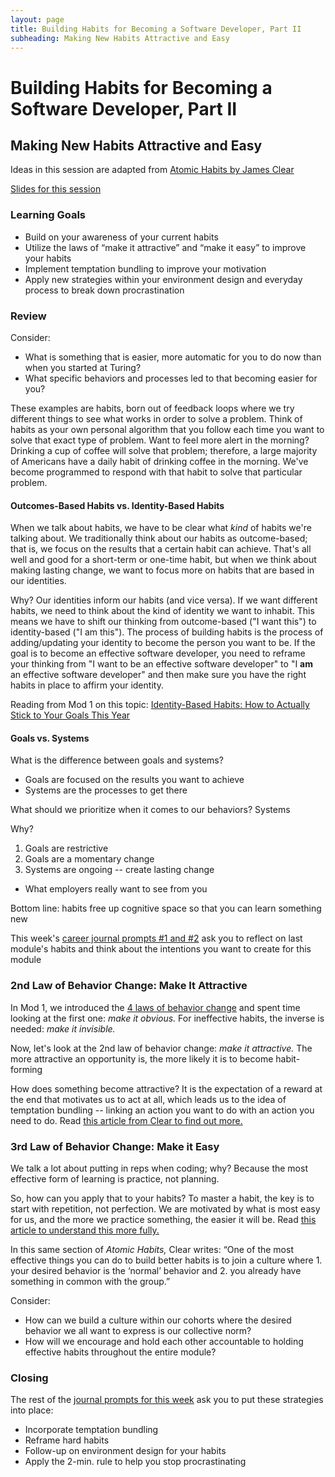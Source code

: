 ```yaml
---
layout: page
title: Building Habits for Becoming a Software Developer, Part II
subheading: Making New Habits Attractive and Easy
---
```


# Building Habits for Becoming a Software Developer, Part II
## Making New Habits Attractive and Easy

Ideas in this session are adapted from [Atomic Habits by James Clear](https://bookshop.org/books/atomic-habits-an-easy-proven-way-to-build-good-habits-break-bad-ones/9780735211292)

[Slides for this session](https://docs.google.com/presentation/d/1_SFwI3DLHHXCLZjqxugochHSei2BSwQDoI4p3Nl44kA/edit?usp=sharing)

### Learning Goals
* Build on your awareness of your current habits
* Utilize the laws of “make it attractive” and “make it easy” to improve your habits
* Implement temptation bundling to improve your motivation
* Apply new strategies within your environment design and everyday process to break down procrastination

### Review
Consider:

* What is something that is easier, more automatic for you to do now than when you started at Turing? 
* What specific behaviors and processes led to that becoming easier for you?  

These examples are habits, born out of feedback loops where we try different things to see what works in order to solve a problem. Think of habits as your own personal algorithm that you follow each time you want to solve that exact type of problem. Want to feel more alert in the morning? Drinking a cup of coffee will solve that problem; therefore, a large majority of Americans have a daily habit of drinking coffee in the morning. We've become programmed to respond with that habit to solve that particular problem. 

#### Outcomes-Based Habits vs. Identity-Based Habits
When we talk about habits, we have to be clear what *kind* of habits we're talking about. We traditionally think about our habits as outcome-based; that is, we focus on the results that a certain habit can achieve. That's all well and good for a short-term or one-time habit, but when we think about making lasting change, we want to focus more on habits that are based in our identities.

Why? Our identities inform our habits (and vice versa). If we want different habits, we need to think about the kind of identity we want to inhabit. This means we have to shift our thinking from outcome-based ("I want this") to identity-based ("I am this"). The process of building habits is the process of adding/updating your identity to become the person you want to be. If the goal is to become an effective software developer, you need to reframe your thinking from "I want to be an effective software developer" to "I **am** an effective software developer" and then make sure you have the right habits in place to affirm your identity. 

Reading from Mod 1 on this topic: [Identity-Based Habits: How to Actually Stick to Your Goals This Year](https://jamesclear.com/identity-based-habits)

#### Goals vs. Systems
What is the difference between goals and systems? 

* Goals are focused on the results you want to achieve
* Systems are the processes to get there

What should we prioritize when it comes to our behaviors? Systems

Why? 
1. Goals are restrictive
2. Goals are a momentary change
3. Systems are ongoing -- create lasting change
  * What employers really want to see from you

Bottom line: habits free up cognitive space so that you can learn something new

This week's [career journal prompts #1 and #2](https://github.com/turingschool/career-development-curriculum-site/blob/master/module_two/mod2_career_journal_prompts.md#week-1) ask you to reflect on last module's habits and think about the intentions you want to create for this module

### 2nd Law of Behavior Change: Make It Attractive
In Mod 1, we introduced the [4 laws of behavior change](https://github.com/turingschool/career-development-curriculum-site/blob/master/module_one/week_3_building_habits.md) and spent time looking at the first one: *make it obvious.* For ineffective habits, the inverse is needed: *make it invisible.*

Now, let's look at the 2nd law of behavior change: *make it attractive.* The more attractive an opportunity is, the more likely it is to become habit-forming

How does something become attractive? It is the expectation of a reward at the end that motivates us to act at all, which leads us to the idea of temptation bundling -- linking an action you want to do with an action you need to do. Read [this article from Clear to find out more.](https://jamesclear.com/temptation-bundling) 

### 3rd Law of Behavior Change: Make it Easy
We talk a lot about putting in reps when coding; why? Because the most effective form of learning is practice, not planning. 

So, how can you apply that to your habits? To master a habit, the key is to start with repetition, not perfection. We are motivated by what is most easy for us, and the more we practice something, the easier it will be. Read [this article to understand this more fully.](https://jamesclear.com/repetitions)

In this same section of *Atomic Habits,* Clear writes: “One of the most effective things you can do to build better habits is to join a culture where 1. your desired behavior is the ‘normal’ behavior and 2. you already have something in common with the group.” 

Consider: 

* How can we build a culture within our cohorts where the desired behavior we all want to express is our collective norm? 
* How will we encourage and hold each other accountable to holding effective habits throughout the entire module?

### Closing
The rest of the [journal prompts for this week](https://github.com/turingschool/career-development-curriculum-site/blob/master/module_two/mod2_career_journal_prompts.md#week-1) ask you to put these strategies into place:

* Incorporate temptation bundling
* Reframe hard habits
* Follow-up on environment design for your habits
* Apply the 2-min. rule to help you stop procrastinating
